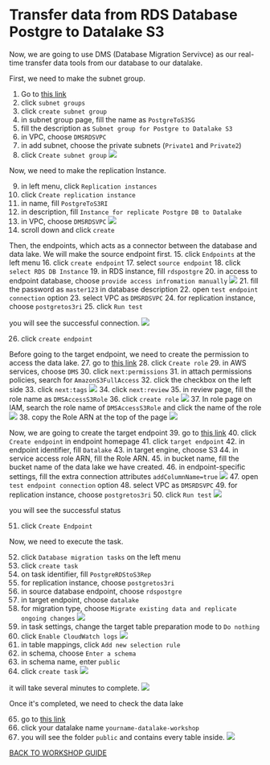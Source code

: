 # Transfer data from RDS Database Postgre to Datalake S3

Now, we are going to use DMS (Database Migration Servivce) as our real-time transfer data tools from our database to our datalake.

First, we need to make the subnet group.

1. Go to [this link](https://ap-southeast-1.console.aws.amazon.com/dms/v2/home?region=ap-southeast-1#firstRun)
2. click `subnet groups`
3. click `create subnet group`
4. in subnet group page, fill the name as `PostgreToS3SG`
5. fill the description as `Subnet group for Postgre to Datalake S3`
6. in VPC, choose `DMSRDSVPC`
7. in add subnet, choose the private subnets (`Private1` and `Private2`)
8. click `Create subnet group`
    ![](../Assets/TransferDB/8.png)

Now, we need to make the replication Instance.

9. in left menu, click `Replication instances`
10. click `Create replication instance`
11. in name, fill `PostgreToS3RI`
12. in description, fill `Instance for replicate Postgre DB to Datalake`
13. in VPC, choose `DMSRDSVPC`
    ![](../Assets/TransferDB/13.png)
14. scroll down and click `create`

Then, the endpoints, which acts as a connector between the database and data lake. We will make the source endpoint first.
15. click `Endpoints` at the left menu
16. click `create endpoint`
17. select `source endpoint`
18. click `select RDS DB Instance`
19. in RDS instance, fill `rdspostgre`
20. in access to endpoint database, choose `provide access infromation manually`
    ![](../Assets/TransferDB/20.png)
21. fill the password as `master123` in database description
22. open `test endpoint connection` option
23. select VPC as `DMSRDSVPC`
24. for replication instance, choose `postgretos3ri`
25. click `Run test`

you will see the successful connection. 
    ![](../Assets/TransferDB/25.png)

26. click `create endpoint`

Before going to the target endpoint, we need to create the permission to access the data lake.
27. go to [this link](https://console.aws.amazon.com/iam/home?region=ap-southeast-1#/roles)
28. click `Create role`
29. in AWS services, choose `DMS`
30. click `next:permissions`
31. in attach permissions policies, search for `AmazonS3FullAccess`
32. click the checkbox on the left side
33. click `next:tags`
    ![](../Assets/TransferDB/33.png)
34. click `next:review`
35. in review page, fill the role name as `DMSAccessS3Role`
36. click `create role`
    ![](../Assets/TransferDB/36.png)
37. In role page on IAM, search the role name of `DMSAccessS3Role` and click the name of the role
    ![](../Assets/TransferDB/37.png)
38. copy the Role ARN at the top of the page
    ![](../Assets/TransferDB/38.png)

Now, we are going to create the target endpoint
39. go to [this link](https://ap-southeast-1.console.aws.amazon.com/dms/v2/home?region=ap-southeast-1#endpointList)
40. click `Create endpoint` in endpoint homepage
41. click `target endpoint`
42. in endpoint identifier, fill `Datalake`
43. in target engine, choose S3
44. in service access role ARN, fill the Role ARN.
45. in bucket name, fill the bucket name of the data lake we have created.
46. in endpoint-specific settings, fill the extra connection attributes `addColumnName=true`
    ![](../Assets/TransferDB/46.png)
47. open `test endpoint connection` option
48. select VPC as `DMSRDSVPC`
49. for replication instance, choose `postgretos3ri`
50. click `Run test`
    ![](../Assets/TransferDB/50.png)

you will see the successful status

51. click `Create Endpoint`

Now, we need to execute the task.

52. click `Database migration tasks` on the left menu
53. click `create task`
54. on task identifier, fill `PostgreRDStoS3Rep`
55. for replication instance, choose `postgretos3ri`
56. in source database endpoint, choose `rdspostgre`
57. in target endpoint, choose `datalake`
58. for migration type, choose `Migrate existing data and replicate ongoing changes`
    ![](../Assets/TransferDB/58.png)
59. in task settings, change the target table preparation mode to `Do nothing`
60. click `Enable CloudWatch logs`
    ![](../Assets/TransferDB/60.png)
61. in table mappings, click `Add new selection rule`
62. in schema, choose `Enter a schema`
63. in schema name, enter `public`
64. click `create task`
    ![](../Assets/TransferDB/64.png)

it will take several minutes to complete.
    ![](../Assets/TransferDB/64-2.png)

Once it's completed, we need to check the data lake

65. go to [this link](https://s3.console.aws.amazon.com/s3/home?region=ap-southeast-1)
66. click your datalake name `yourname-datalake-workshop`
67. you will see the folder `public` and contains every table inside.
    ![](../Assets/TransferDB/67.png)

[BACK TO WORKSHOP GUIDE](../README.md)